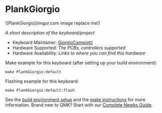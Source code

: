# PlankGiorgio

![PlankGiorgio](imgur.com image replace me!)

*A short description of the keyboard/project*

* Keyboard Maintainer: [GiorgioCampiotti](https://github.com/giorgiofox)
* Hardware Supported: *The PCBs, controllers supported*
* Hardware Availability: *Links to where you can find this hardware*

Make example for this keyboard (after setting up your build environment):

    make PlankGiorgio:default

Flashing example for this keyboard:

    make PlankGiorgio:default:flash

See the [build environment setup](https://docs.qmk.fm/#/getting_started_build_tools) and the [make instructions](https://docs.qmk.fm/#/getting_started_make_guide) for more information. Brand new to QMK? Start with our [Complete Newbs Guide](https://docs.qmk.fm/#/newbs).
